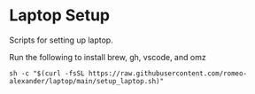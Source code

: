 # Laptop Setup
Scripts for setting up laptop.

Run the following to install brew, gh, vscode, and omz

```
sh -c "$(curl -fsSL https://raw.githubusercontent.com/romeo-alexander/laptop/main/setup_laptop.sh)"
```
